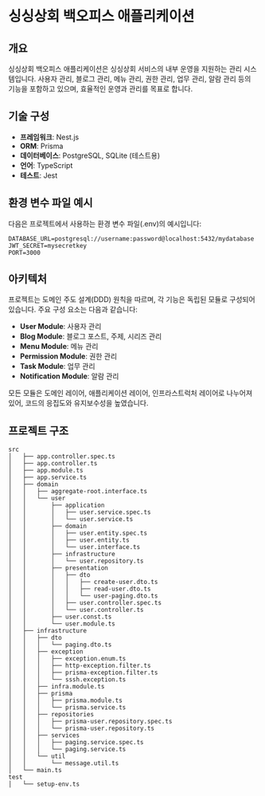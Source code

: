 # 싱싱상회 백오피스 애플리케이션

## 개요
싱싱상회 백오피스 애플리케이션은 싱싱상회 서비스의 내부 운영을 지원하는 관리 시스템입니다. 사용자 관리, 블로그 관리, 메뉴 관리, 권한 관리, 업무 관리, 알람 관리 등의 기능을 포함하고 있으며, 효율적인 운영과 관리를 목표로 합니다.

## 기술 구성
- **프레임워크**: Nest.js
- **ORM**: Prisma
- **데이터베이스**: PostgreSQL, SQLite (테스트용)
- **언어**: TypeScript
- **테스트**: Jest

## 환경 변수 파일 예시
다음은 프로젝트에서 사용하는 환경 변수 파일(.env)의 예시입니다:

```env
DATABASE_URL=postgresql://username:password@localhost:5432/mydatabase
JWT_SECRET=mysecretkey
PORT=3000
```

## 아키텍처
프로젝트는 도메인 주도 설계(DDD) 원칙을 따르며, 각 기능은 독립된 모듈로 구성되어 있습니다. 주요 구성 요소는 다음과 같습니다:

- **User Module**: 사용자 관리
- **Blog Module**: 블로그 포스트, 주제, 시리즈 관리
- **Menu Module**: 메뉴 관리
- **Permission Module**: 권한 관리
- **Task Module**: 업무 관리
- **Notification Module**: 알람 관리

모든 모듈은 도메인 레이어, 애플리케이션 레이어, 인프라스트럭처 레이어로 나누어져 있어, 코드의 응집도와 유지보수성을 높였습니다.

## 프로젝트 구조
```
src
│   ├── app.controller.spec.ts
│   ├── app.controller.ts
│   ├── app.module.ts
│   ├── app.service.ts
│   ├── domain
│   │   ├── aggregate-root.interface.ts
│   │   └── user
│   │       ├── application
│   │       │   ├── user.service.spec.ts
│   │       │   └── user.service.ts
│   │       ├── domain
│   │       │   ├── user.entity.spec.ts
│   │       │   ├── user.entity.ts
│   │       │   └── user.interface.ts
│   │       ├── infrastructure
│   │       │   └── user.repository.ts
│   │       ├── presentation
│   │       │   ├── dto
│   │       │   │   ├── create-user.dto.ts
│   │       │   │   ├── read-user.dto.ts
│   │       │   │   └── user-paging.dto.ts
│   │       │   ├── user.controller.spec.ts
│   │       │   └── user.controller.ts
│   │       ├── user.const.ts
│   │       └── user.module.ts
│   ├── infrastructure
│   │   ├── dto
│   │   │   └── paging.dto.ts
│   │   ├── exception
│   │   │   ├── exception.enum.ts
│   │   │   ├── http-exception.filter.ts
│   │   │   ├── prisma-exception.filter.ts
│   │   │   └── sssh.exception.ts
│   │   ├── infra.module.ts
│   │   ├── prisma
│   │   │   ├── prisma.module.ts
│   │   │   └── prisma.service.ts
│   │   ├── repositories
│   │   │   ├── prisma-user.repository.spec.ts
│   │   │   └── prisma-user.repository.ts
│   │   ├── services
│   │   │   ├── paging.service.spec.ts
│   │   │   └── paging.service.ts
│   │   └── util
│   │       └── message.util.ts
│   └── main.ts
test
│   └── setup-env.ts
```